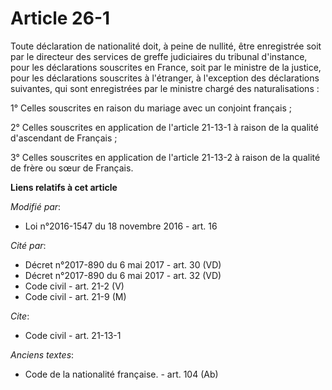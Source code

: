 # Article 26-1

Toute déclaration de nationalité doit, à peine de nullité, être enregistrée soit par le directeur des services de greffe
judiciaires du tribunal d'instance, pour les déclarations souscrites en France, soit par le ministre de la justice, pour les
déclarations souscrites à l'étranger, à l'exception des déclarations suivantes, qui sont enregistrées par le ministre chargé
des naturalisations : 

1° Celles souscrites en raison du mariage avec un conjoint français ; 

2° Celles souscrites en application de l'article 21-13-1 à raison de la qualité d'ascendant de Français ; 

3° Celles souscrites en application de l'article 21-13-2 à raison de la qualité de frère ou sœur de Français.

**Liens relatifs à cet article**

_Modifié par_:

  - Loi n°2016-1547 du 18 novembre 2016 - art. 16

_Cité par_:

  - Décret n°2017-890 du 6 mai 2017 - art. 30 (VD)
  - Décret n°2017-890 du 6 mai 2017 - art. 32 (VD)
  - Code civil - art. 21-2 (V)
  - Code civil - art. 21-9 (M)

_Cite_:

  - Code civil - art. 21-13-1

_Anciens textes_:

  - Code de la nationalité française. - art. 104 (Ab)
